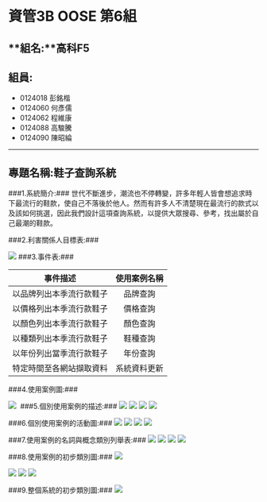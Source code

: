 # **資管3B OOSE 第6組** #
## **組名:**高科F5  ##
## **組員:** ##
- 0124018 彭銘楷
- 0124060 何彥儒
- 0124062 程維康
- 0124088 高駿騰
- 0124090 陳昭綸


----------

## **專題名稱:鞋子查詢系統** ##
###1.系統簡介:###
世代不斷進步，潮流也不停轉變，許多年輕人皆會想追求時下最流行的鞋款，使自己不落後於他人。然而有許多人不清楚現在最流行的款式以及該如何挑選，因此我們設計這項查詢系統，以提供大眾搜尋、參考，找出屬於自己最潮的鞋款。

###2.利害關係人目標表:###

<img src ="https://images.plurk.com/22xL2PgTkIxQdoFatfxSHd.jpg"> 
###3.事件表:###

|       事件描述         |使用案例名稱    |
|:----------------------:|:--------------:|
|以品牌列出本季流行款鞋子|  品牌查詢      |
|以價格列出本季流行款鞋子|  價格查詢      |
|以顏色列出本季流行款鞋子|  顏色查詢      |
|以種類列出本季流行款鞋子|  鞋種查詢      |
|以年份列出當季流行款鞋子|  年份查詢      |
|特定時間至各網站擷取資料|  系統資料更新  |

###4.使用案例圖:###
 
<img src="https://images.plurk.com/19zdPx5qea30X2bmudPuVJ.jpg">
<img src="">
###5.個別使用案例的描述:###
<img src="https://images.plurk.com/gy1X2Ggsfydiph2CvpJ75.jpg">
<img src="https://images.plurk.com/1fPanxth2rwhKXtoNQcwEe.jpg">
<img src="https://images.plurk.com/1SUSFjc4T8HbYyuZYMKB5.jpg">
<img src="https://images.plurk.com/7Daw6kiV0pCjkdh75gfzRB.jpg">

###6.個別使用案例的活動圖:###
<img src="https://images.plurk.com/2Uds0Q1zmfnGjNwhULmeDG.jpg">
<img src="https://images.plurk.com/3p1uOugR4StYzpJcuI6r86.jpg">
<img src="https://images.plurk.com/yxkGzZjvr0W9H5waTCX1i.jpg">
<img src="https://images.plurk.com/4Dg0kTj9qEEc8uhsRgJKsK.jpg">

###7.使用案例的名詞與概念類別列舉表:###
<img src="https://images.plurk.com/2yBqWosyCudUUoikCS8hfq.jpg">
<img src="https://images.plurk.com/2LU3oxA0FmGnrJRLjnlh3y.jpg">
<img src="https://images.plurk.com/4bnTkoVPAGSPo98yZXfPdH.jpg">
<img src="https://images.plurk.com/1FEl8PVqUJ6575ahwl6KCz.jpg">

###8.使用案例的初步類別圖:###
<img src="https://images.plurk.com/7cMmoRxYXAxP9mnu184iOB.jpg">

<img src="https://images.plurk.com/7c7O5l93ZkcbsjIAGXH2VF.jpg">

<img src="https://images.plurk.com/6sNdcaNunRbYg4eVIup88a.jpg">

<img src="https://images.plurk.com/3dJXtKfTHwlGAEdGCwEwSW.jpg">

###9.整個系統的初步類別圖:###
<img src="https://images.plurk.com/3asSOMfPEKNF3UcYRo6glG.jpg">


